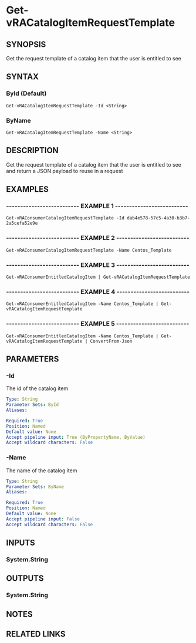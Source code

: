 # Get-vRACatalogItemRequestTemplate

## SYNOPSIS
Get the request template of a catalog item that the user is entitled to see

## SYNTAX

### ById (Default)
```
Get-vRACatalogItemRequestTemplate -Id <String>
```

### ByName
```
Get-vRACatalogItemRequestTemplate -Name <String>
```

## DESCRIPTION
Get the request template of a catalog item that the user is entitled to see and return a JSON payload to reuse in a request

## EXAMPLES

### -------------------------- EXAMPLE 1 --------------------------
```
Get-vRAConsumerCatalogItemRequestTemplate -Id dab4e578-57c5-4a30-b3b7-2a5cefa52e9e
```

### -------------------------- EXAMPLE 2 --------------------------
```
Get-vRAConsumerCatalogItemRequestTemplate -Name Centos_Template
```

### -------------------------- EXAMPLE 3 --------------------------
```
Get-vRAConsumerEntitledCatalogItem | Get-vRACatalogItemRequestTemplate
```

### -------------------------- EXAMPLE 4 --------------------------
```
Get-vRAConsumerEntitledCatalogItem -Name Centos_Template | Get-vRACatalogItemRequestTemplate
```

### -------------------------- EXAMPLE 5 --------------------------
```
Get-vRAConsumerEntitledCatalogItem -Name Centos_Template | Get-vRACatalogItemRequestTemplate | ConvertFrom-Json
```

## PARAMETERS

### -Id
The id of the catalog item

```yaml
Type: String
Parameter Sets: ById
Aliases: 

Required: True
Position: Named
Default value: None
Accept pipeline input: True (ByPropertyName, ByValue)
Accept wildcard characters: False
```

### -Name
The name of the catalog item

```yaml
Type: String
Parameter Sets: ByName
Aliases: 

Required: True
Position: Named
Default value: None
Accept pipeline input: False
Accept wildcard characters: False
```

## INPUTS

### System.String

## OUTPUTS

### System.String

## NOTES

## RELATED LINKS

